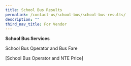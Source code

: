 ```yaml
---
title: School Bus Results
permalink: /contact-us/school-bus/school-bus-results/
description: ""
third_nav_title: For Vendor
---
```

**School Bus Services**

School Bus Operator and Bus Fare

[School Bus Operator and NTE Price]